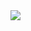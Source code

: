 

<img src = "https://media.giphy.com/media/XB96eCP2JbTFqZwwI7/giphy.gif"/>

<link src = "https://www.linkedin.com/in/carlos-turcios-b5051055/"/>
<!--
**CarlosETurcios/CarlosETurcios** is a ✨ _special_ ✨ repository because its `README.md` (this file) appears on your GitHub profile.

Here are some ideas to get you started:

- 🔭 I’m currently working on ...
- 🌱 I’m currently learning ...
- 👯 I’m looking to collaborate on ...
- 🤔 I’m looking for help with ...
- 💬 Ask me about ...
- 📫 How to reach me: ...
- 😄 Pronouns: ...
- ⚡ Fun fact: ...
-->
